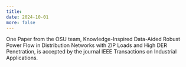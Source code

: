 ```yaml
---
title:
date: 2024-10-01
more: false
---
```


One Paper from the OSU team, Knowledge-Inspired Data-Aided Robust Power Flow in
Distribution Networks with ZIP Loads and High DER Penetration, is accepted by
the journal IEEE Transactions on Industrial Applications. 

